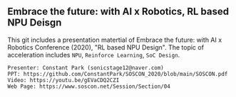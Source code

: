 ## Embrace the future: with AI x Robotics, RL based NPU Deisgn
This git includes a presentation matertial of Embrace the future: with AI x Robotics Conference (2020), "RL based NPU Design". The topic of acceleration includes `NPU`, `Reinforce Learning`, `SoC Design`.

	Presenter: Constant Park (sonicstage12@naver.com)  
	PPT: https://github.com/ConstantPark/SOSCON_2020/blob/main/SOSCON.pdf
	Video: https://youtu.be/gEVaCDQ2CZI
	Web Page: https://www.soscon.net/Session/Section/04
